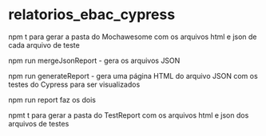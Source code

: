 # relatorios_ebac_cypress

npm t para gerar a pasta do Mochawesome com os arquivos html e json de cada arquivo de teste

npm run mergeJsonReport - gera os arquivos JSON

npm run generateReport - gera uma página HTML do arquivo JSON com os testes do Cypress para ser visualizados

npm run report faz os dois

npmt t para gerar a pasta do TestReport com os arquivos html e json dos arquivos de testes